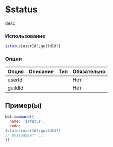 # $status
desc
### Использование
```php
$status[userId?;guildId?]
```

### Опции

| Опция | Описание | Тип | Обязательно |
|--------|-------------|------|----------|
| userId |  |  | Нет | 
| guildId |  |  | Нет | 
## Пример(ы)

```javascript
bot.command({
  name: '$status',
  code: `
$status[userId?;guildId?]`
// Возвращает: ...
})
```